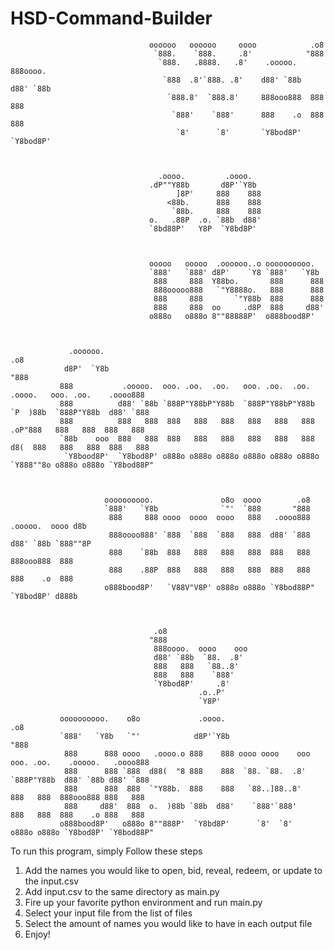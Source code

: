 # HSD-Command-Builder

                                   oooooo   oooooo     oooo            .o8                                 
                                    `888.    `888.     .8'            "888                                 
                                     `888.   .8888.   .8'    .ooooo.   888oooo.                            
                                      `888  .8'`888. .8'    d88' `88b  d88' `88b                           
                                       `888.8'  `888.8'     888ooo888  888   888                           
                                        `888'    `888'      888    .o  888   888                           
                                         `8'      `8'       `Y8bod8P'  `Y8bod8P'                           
                                                                                                           
                                                                                                           
                                                                                                           
                                     .oooo.         .oooo.                                                 
                                   .dP""Y88b       d8P'`Y8b                                                
                                         ]8P'     888    888                                               
                                       <88b.      888    888                                               
                                        `88b.     888    888                                               
                                   o.   .88P  .o. `88b  d88'                                               
                                   `8bd88P'   Y8P  `Y8bd8P'                                                
                                                                                                           
                                                                                                           
                                                                                                           
                                   ooooo   ooooo  .oooooo..o oooooooooo.                                   
                                   `888'   `888' d8P'    `Y8 `888'   `Y8b                                  
                                    888     888  Y88bo.       888      888                                 
                                    888ooooo888   `"Y8888o.   888      888                                 
                                    888     888       `"Y88b  888      888                                 
                                    888     888  oo     .d8P  888     d88'                                 
                                   o888o   o888o 8""88888P'  o888bood8P'                                   
                                                                                                           
                                                                                                           
                                                                                                           
                 .oooooo.                                                                             .o8  
                d8P'  `Y8b                                                                           "888  
               888           .ooooo.  ooo. .oo.  .oo.   ooo. .oo.  .oo.    .oooo.   ooo. .oo.    .oooo888  
               888          d88' `88b `888P"Y88bP"Y88b  `888P"Y88bP"Y88b  `P  )88b  `888P"Y88b  d88' `888  
               888          888   888  888   888   888   888   888   888   .oP"888   888   888  888   888  
               `88b    ooo  888   888  888   888   888   888   888   888  d8(  888   888   888  888   888  
                `Y8bood8P'  `Y8bod8P' o888o o888o o888o o888o o888o o888o `Y888""8o o888o o888o `Y8bod88P" 
                                                                                                           
                                                                                                           
                                                                                                           
                         oooooooooo.               o8o  oooo        .o8                                    
                         `888'   `Y8b              `"'  `888       "888                                    
                          888     888 oooo  oooo  oooo   888   .oooo888   .ooooo.  oooo d8b                
                          888oooo888' `888  `888  `888   888  d88' `888  d88' `88b `888""8P                
                          888    `88b  888   888   888   888  888   888  888ooo888  888                    
                          888    .88P  888   888   888   888  888   888  888    .o  888                    
                         o888bood8P'   `V88V"V8P' o888o o888o `Y8bod88P" `Y8bod8P' d888b                   
                                                                                                           
                                                                                                           
                                                                                                           
                                    .o8                                                                    
                                   "888                                                                    
                                    888oooo.  oooo    ooo                                                  
                                    d88' `88b  `88.  .8'                                                   
                                    888   888   `88..8'                                                    
                                    888   888    `888'                                                     
                                    `Y8bod8P'     .8'                                                      
                                              .o..P'                                                       
                                              `Y8P'                                                        
                                                                                                           
               oooooooooo.    o8o             .oooo.                                                .o8    
               `888'   `Y8b   `"'            d8P'`Y8b                                              "888    
                888      888 oooo   .oooo.o 888    888 oooo oooo    ooo ooo. .oo.    .ooooo.   .oooo888    
                888      888 `888  d88(  "8 888    888  `88. `88.  .8'  `888P"Y88b  d88' `88b d88' `888    
                888      888  888  `"Y88b.  888    888   `88..]88..8'    888   888  888ooo888 888   888    
                888     d88'  888  o.  )88b `88b  d88'    `888'`888'     888   888  888    .o 888   888    
               o888bood8P'   o888o 8""888P'  `Y8bd8P'      `8'  `8'     o888o o888o `Y8bod8P' `Y8bod88P"   
                                                                                                           
                                                                                                           
                                                                                                           

                                                                                                           
                                                                                                           
                                     


To run this program, simply Follow these steps
1. Add the names you would like to open, bid, reveal, redeem, or update to the input.csv 
2. Add input.csv to the same directory as main.py
3. Fire up your favorite python environment and run main.py
4. Select your input file from the list of files
5. Select the amount of names you would like to have in each output file
6. Enjoy!
                                                                                            
                                                                                            
                                                                                            
